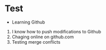 # Test

- Learning Github

1. I know how to push modifications to Github
2. Chaging online on github.com
3. Testing merge conflicts